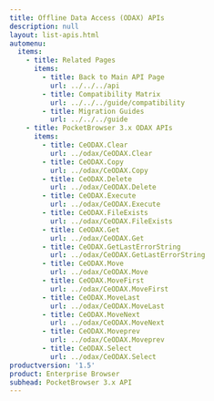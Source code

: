```yaml
---
title: Offline Data Access (ODAX) APIs
description: null
layout: list-apis.html
automenu:
  items:
    - title: Related Pages
      items:
        - title: Back to Main API Page
          url: ../../../api
        - title: Compatibility Matrix
          url: ../../../guide/compatibility
        - title: Migration Guides
          url: ../../../guide
    - title: PocketBrowser 3.x ODAX APIs
      items:
        - title: CeODAX.Clear
          url: ../odax/CeODAX.Clear
        - title: CeODAX.Copy
          url: ../odax/CeODAX.Copy
        - title: CeODAX.Delete
          url: ../odax/CeODAX.Delete
        - title: CeODAX.Execute
          url: ../odax/CeODAX.Execute
        - title: CeODAX.FileExists
          url: ../odax/CeODAX.FileExists
        - title: CeODAX.Get
          url: ../odax/CeODAX.Get
        - title: CeODAX.GetLastErrorString
          url: ../odax/CeODAX.GetLastErrorString
        - title: CeODAX.Move
          url: ../odax/CeODAX.Move
        - title: CeODAX.MoveFirst
          url: ../odax/CeODAX.MoveFirst
        - title: CeODAX.MoveLast
          url: ../odax/CeODAX.MoveLast
        - title: CeODAX.MoveNext
          url: ../odax/CeODAX.MoveNext
        - title: CeODAX.Moveprev
          url: ../odax/CeODAX.Moveprev
        - title: CeODAX.Select
          url: ../odax/CeODAX.Select
productversion: '1.5'
product: Enterprise Browser
subhead: PocketBrowser 3.x API
---
```


